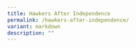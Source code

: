 ```yaml
---
title: Hawkers After Independence
permalink: /hawkers-after-independence/
variant: markdown
description: ""
---
```

